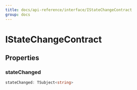 ```yaml
---
title: docs/api-reference/interface/IStateChangeContract
group: docs
---
```


# IStateChangeContract

## Properties

### stateChanged

```ts
stateChanged: TSubject<string>
```
